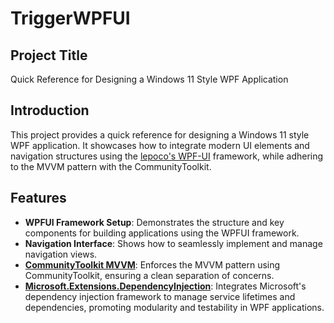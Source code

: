 # TriggerWPFUI

## Project Title
Quick Reference for Designing a Windows 11 Style WPF Application

## Introduction
This project provides a quick reference for designing a Windows 11 style WPF application. It showcases how to integrate modern UI elements and navigation structures using the [lepoco's WPF-UI](https://github.com/lepoco/wpfui) framework, while adhering to the MVVM pattern with the CommunityToolkit.

## Features
- **WPFUI Framework Setup**: Demonstrates the structure and key components for building applications using the WPFUI framework.
- **Navigation Interface**: Shows how to seamlessly implement and manage navigation views.
- **[CommunityToolkit MVVM](https://github.com/CommunityToolkit/MVVM-Samples)**: Enforces the MVVM pattern using CommunityToolkit, ensuring a clean separation of concerns.
- **[Microsoft.Extensions.DependencyInjection](https://learn.microsoft.com/en-us/dotnet/core/extensions/dependency-injection)**: Integrates Microsoft's dependency injection framework to manage service lifetimes and dependencies, promoting modularity and testability in WPF applications.

